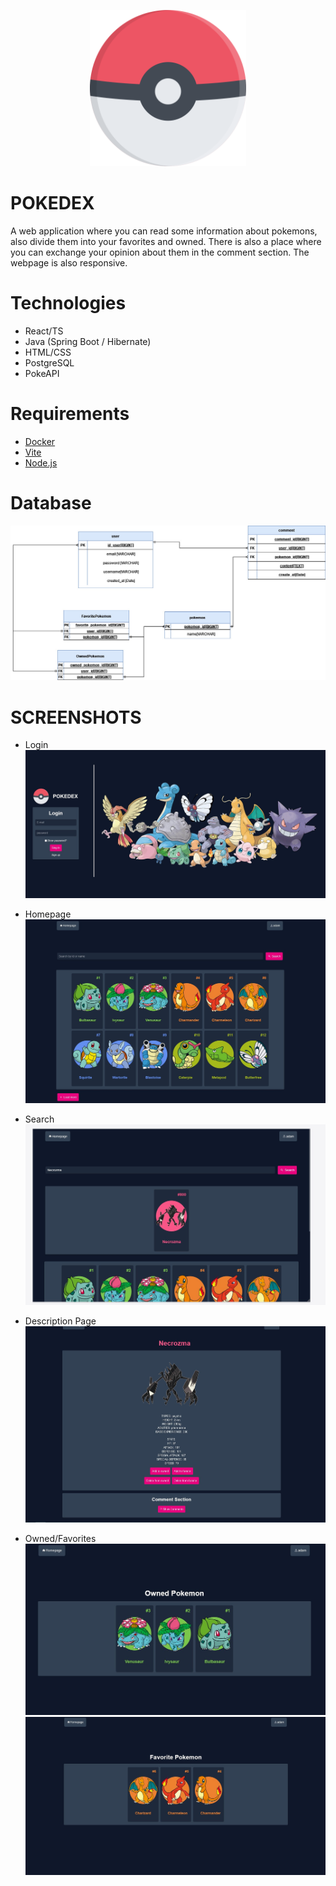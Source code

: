 <p align="center">
  <img src="ss/pokeball.svg" width="250" height="250">
</p>

# POKEDEX

A web application where you can read some information about pokemons, also divide them into your favorites and owned. There is also a place where you can exchange your opinion about them in the comment section. The webpage is also responsive.

# Technologies
- React/TS
- Java (Spring Boot / Hibernate)
- HTML/CSS
- PostgreSQL
- PokeAPI

# Requirements
- [Docker](https://www.docker.com/)
- [Vite](https://vitejs.dev/)
- [Node.js](https://nodejs.org/en)

# Database

![Database ERD](ERD/Pokedex(1)(1).jpg)

# SCREENSHOTS

- Login
  ![](ss/login.JPG)

- Homepage
  ![](ss/homepage.jpg)

- Search
  ![](ss/search.JPG)
 
- Description Page
  ![](ss/descriptionpage.jpg)

- Owned/Favorites
  ![](ss/owned.jpg)
  ![](ss/fav.jpg)

